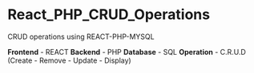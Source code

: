 # React_PHP_CRUD_Operations
CRUD operations using REACT-PHP-MYSQL


**Frontend** - REACT
**Backend** - PHP
**Database** - SQL
**Operation** - C.R.U.D (Create - Remove - Update - Display)
